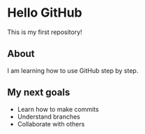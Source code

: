 # Hello GitHub

This is my first repository!

## About
I am learning how to use GitHub step by step.

## My next goals
- Learn how to make commits
- Understand branches
- Collaborate with others
